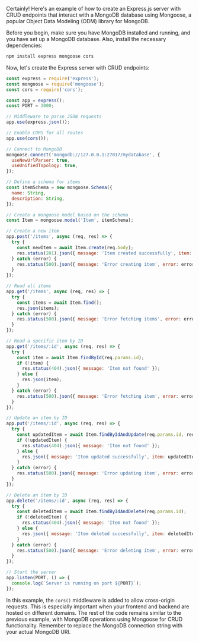 Certainly! Here's an example of how to create an Express.js server with CRUD endpoints that interact with a MongoDB database using Mongoose, a popular Object Data Modeling (ODM) library for MongoDB.

Before you begin, make sure you have MongoDB installed and running, and you have set up a MongoDB database. Also, install the necessary dependencies:

```bash
npm install express mongoose cors
```

Now, let's create the Express server with CRUD endpoints:

```jsx
const express = require('express');
const mongoose = require('mongoose');
const cors = require('cors');

const app = express();
const PORT = 3000;

// Middleware to parse JSON requests
app.use(express.json());

// Enable CORS for all routes
app.use(cors());

// Connect to MongoDB
mongoose.connect('mongodb://127.0.0.1:27017/mydatabase', {
  useNewUrlParser: true,
  useUnifiedTopology: true,
});

// Define a schema for items
const itemSchema = new mongoose.Schema({
  name: String,
  description: String,
});

// Create a mongoose model based on the schema
const Item = mongoose.model('Item', itemSchema);

// Create a new item
app.post('/items', async (req, res) => {
  try {
    const newItem = await Item.create(req.body);
    res.status(201).json({ message: 'Item created successfully', item: newItem });
  } catch (error) {
    res.status(500).json({ message: 'Error creating item', error: error.message });
  }
});

// Read all items
app.get('/items', async (req, res) => {
  try {
    const items = await Item.find();
    res.json(items);
  } catch (error) {
    res.status(500).json({ message: 'Error fetching items', error: error.message });
  }
});

// Read a specific item by ID
app.get('/items/:id', async (req, res) => {
  try {
    const item = await Item.findById(req.params.id);
    if (!item) {
      res.status(404).json({ message: 'Item not found' });
    } else {
      res.json(item);
    }
  } catch (error) {
    res.status(500).json({ message: 'Error fetching item', error: error.message });
  }
});

// Update an item by ID
app.put('/items/:id', async (req, res) => {
  try {
    const updatedItem = await Item.findByIdAndUpdate(req.params.id, req.body, { new: true });
    if (!updatedItem) {
      res.status(404).json({ message: 'Item not found' });
    } else {
      res.json({ message: 'Item updated successfully', item: updatedItem });
    }
  } catch (error) {
    res.status(500).json({ message: 'Error updating item', error: error.message });
  }
});

// Delete an item by ID
app.delete('/items/:id', async (req, res) => {
  try {
    const deletedItem = await Item.findByIdAndDelete(req.params.id);
    if (!deletedItem) {
      res.status(404).json({ message: 'Item not found' });
    } else {
      res.json({ message: 'Item deleted successfully', item: deletedItem });
    }
  } catch (error) {
    res.status(500).json({ message: 'Error deleting item', error: error.message });
  }
});

// Start the server
app.listen(PORT, () => {
  console.log(`Server is running on port ${PORT}`);
});


```

In this example, the `cors()` middleware is added to allow cross-origin requests. This is especially important when your frontend and backend are hosted on different domains. The rest of the code remains similar to the previous example, with MongoDB operations using Mongoose for CRUD functionality. Remember to replace the MongoDB connection string with your actual MongoDB URI.
